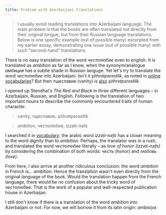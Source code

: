 ```yaml
---
title: Problem with Azerbaijani Translations
---
```


> I usually avoid reading translations into Azerbaijani language. The main problem is that the books are often translated not directly from their original tongue, but from their Russian language translations. Below is one specific example (out of possible many) excerpted from my earlier essay, demonstrating one issue (out of possible many) with such "second-hand" translations.

There is no easy translation of the word _честолюбие_ even to english. It is translated as _ambition_ as far as I know, when the synonym/analogue _амбиция_ has a subtle shade in Russian languge. Yet let's try to translate the word _честолюбие_ into Azerbaijani. Isn't it _şöhrətpərəstlik_, as noted in [online vocabularies](https://obastan.com/%D0%A7%D0%95%D0%A1%D0%A2%D0%9E%D0%9B%D0%AE%D0%91%D0%98%D0%95/874951/?l=az)? But then тщеславие (vanity) is [also](https://obastan.com/%D1%82%D1%89%D0%B5%D1%81%D0%BB%D0%B0%D0%B2%D0%B8%D0%B5/99852/?l=az) _şöhrətpərəstlik._

I opened up Stendhal's _The Red and Black_ in three different languages &ndash; in Azerbaijani, Russian, and English. Following is the translation of two important nouns to describe the commonly encountered traits of human character.

> vanity, тщеславие, şöhrətpərəstlik

> ambition, честолюбие, izzəti-nəfs 

I searched it in [vocabulary](https://obastan.com/izz%C9%99ti-n%C9%99fs/20228/): the arabic word _izzəti-nəfs_ has a closer meaning to the word _dignity_ than to _ambition_. Perhaps, the translator was in a rush, and translated the word _честолюбие_ literally &ndash; as _love of honor (izzəti-nəfs)_ by considering the combination of both words: _честь (honor)_ and _любовь (love)_. 

From here, I also arrive at another ridiculous conclusion: the word _ambition_ in French is... _ambition_. Hence the translation wasn't even directly from the original language of the book. Would the translation happen from the French language, there would be no confusion about the tricky word of _честолюбие_. That is the work of a popular and well-respected publication house in Azerbaijan. 

I still don't know if there is a translation of the word _ambition_ into Azerbaijani or not. For now, we will borrow it from its latin origin: _ambisiya_.